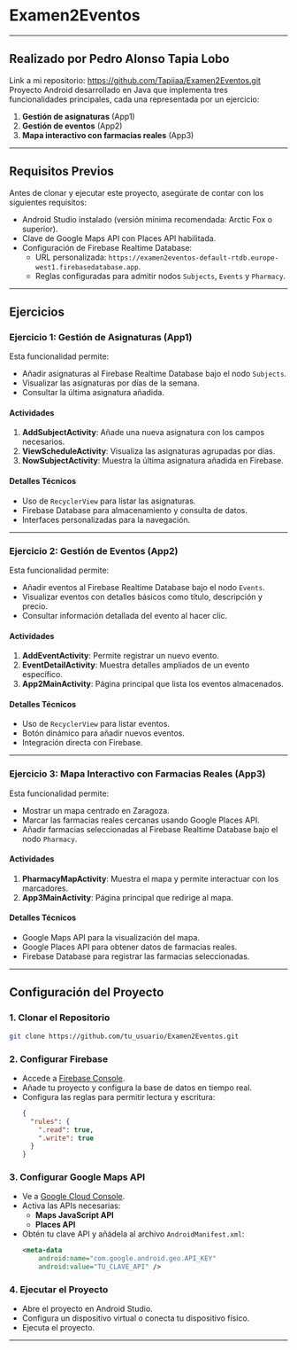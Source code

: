 # Examen2Eventos
-------------------------------------
Realizado por Pedro Alonso Tapia Lobo
-------------------------------------
Link a mi repositorio: https://github.com/Tapiiaa/Examen2Eventos.git
Proyecto Android desarrollado en Java que implementa tres funcionalidades principales, cada una representada por un ejercicio:

1. **Gestión de asignaturas** (App1)
2. **Gestión de eventos** (App2)
3. **Mapa interactivo con farmacias reales** (App3)

---

## Requisitos Previos

Antes de clonar y ejecutar este proyecto, asegúrate de contar con los siguientes requisitos:

- Android Studio instalado (versión mínima recomendada: Arctic Fox o superior).
- Clave de Google Maps API con Places API habilitada.
- Configuración de Firebase Realtime Database:
  - URL personalizada: `https://examen2eventos-default-rtdb.europe-west1.firebasedatabase.app`.
  - Reglas configuradas para admitir nodos `Subjects`, `Events` y `Pharmacy`.

---

## Ejercicios

### **Ejercicio 1: Gestión de Asignaturas (App1)**

Esta funcionalidad permite:

- Añadir asignaturas al Firebase Realtime Database bajo el nodo `Subjects`.
- Visualizar las asignaturas por días de la semana.
- Consultar la última asignatura añadida.

#### **Actividades**

1. **AddSubjectActivity**: Añade una nueva asignatura con los campos necesarios.
2. **ViewScheduleActivity**: Visualiza las asignaturas agrupadas por días.
3. **NowSubjectActivity**: Muestra la última asignatura añadida en Firebase.

#### **Detalles Técnicos**

- Uso de `RecyclerView` para listar las asignaturas.
- Firebase Database para almacenamiento y consulta de datos.
- Interfaces personalizadas para la navegación.

---

### **Ejercicio 2: Gestión de Eventos (App2)**

Esta funcionalidad permite:

- Añadir eventos al Firebase Realtime Database bajo el nodo `Events`.
- Visualizar eventos con detalles básicos como título, descripción y precio.
- Consultar información detallada del evento al hacer clic.

#### **Actividades**

1. **AddEventActivity**: Permite registrar un nuevo evento.
2. **EventDetailActivity**: Muestra detalles ampliados de un evento específico.
3. **App2MainActivity**: Página principal que lista los eventos almacenados.

#### **Detalles Técnicos**

- Uso de `RecyclerView` para listar eventos.
- Botón dinámico para añadir nuevos eventos.
- Integración directa con Firebase.

---

### **Ejercicio 3: Mapa Interactivo con Farmacias Reales (App3)**

Esta funcionalidad permite:

- Mostrar un mapa centrado en Zaragoza.
- Marcar las farmacias reales cercanas usando Google Places API.
- Añadir farmacias seleccionadas al Firebase Realtime Database bajo el nodo `Pharmacy`.

#### **Actividades**

1. **PharmacyMapActivity**: Muestra el mapa y permite interactuar con los marcadores.
2. **App3MainActivity**: Página principal que redirige al mapa.

#### **Detalles Técnicos**

- Google Maps API para la visualización del mapa.
- Google Places API para obtener datos de farmacias reales.
- Firebase Database para registrar las farmacias seleccionadas.

---

## Configuración del Proyecto

### **1. Clonar el Repositorio**

```bash
git clone https://github.com/tu_usuario/Examen2Eventos.git
```

### **2. Configurar Firebase**

- Accede a [Firebase Console](https://console.firebase.google.com/).
- Añade tu proyecto y configura la base de datos en tiempo real.
- Configura las reglas para permitir lectura y escritura:
  ```json
  {
    "rules": {
      ".read": true,
      ".write": true
    }
  }
  ```

### **3. Configurar Google Maps API**

- Ve a [Google Cloud Console](https://console.cloud.google.com/).
- Activa las APIs necesarias:
  - **Maps JavaScript API**
  - **Places API**
- Obtén tu clave API y añádela al archivo `AndroidManifest.xml`:
  ```xml
  <meta-data
      android:name="com.google.android.geo.API_KEY"
      android:value="TU_CLAVE_API" />
  ```

### **4. Ejecutar el Proyecto**

- Abre el proyecto en Android Studio.
- Configura un dispositivo virtual o conecta tu dispositivo físico.
- Ejecuta el proyecto.

---


